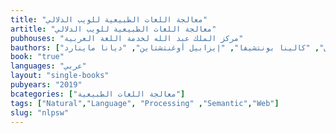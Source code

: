 ```yaml
---
title: "معالجة اللغات الطبيعية للويب الدلالي"
artitle: "معالجة اللغات الطبيعية للويب الدلالي"
pubhouses: "مركز الملك عبد الله لخدمة اللغة العربية"
bauthors: ["خالد بن عبدالرحمن الميمان", "كالينا ‫بونتشيفا", "إيزابيل‬ ‫أوغنتشتاين", "ديانا‬ ‫ماينارد‬"]
book: "true"
languages: "عربي"
layout: "single-books"
pubyears: "2019"
bcategories: ["معالجة اللغات الطبيعية"]
tags: ["Natural","Language", "Processing" ,"Semantic","Web"]
slug: "nlpsw"
---
```


